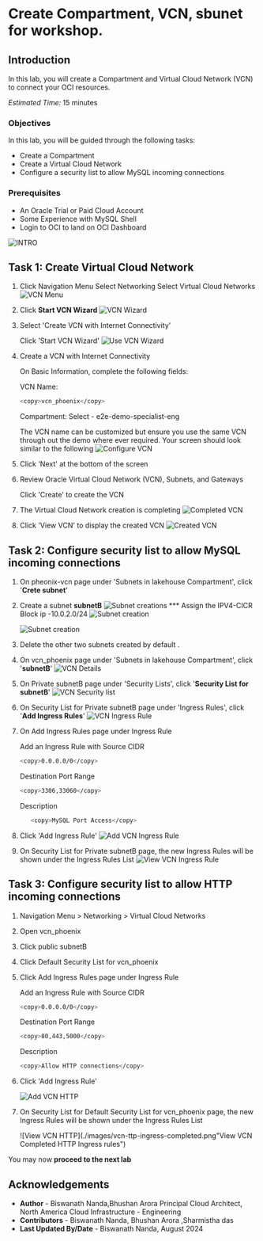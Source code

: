 # Create Compartment, VCN, sbunet for workshop.

## Introduction

In this lab, you will create a Compartment and  Virtual Cloud Network (VCN) to connect your OCI resources. 

_Estimated Time:_ 15 minutes

### Objectives

In this lab, you will be guided through the following tasks:

- Create a Compartment
- Create a Virtual Cloud Network
- Configure a security list to allow MySQL incoming connections



### Prerequisites

- An Oracle Trial or Paid Cloud Account
- Some Experience with MySQL Shell
- Login to OCI to land on OCI Dashboard

![INTRO](./images/oci-dashboard.png "land on oci dashboard")


## Task 1: Create Virtual Cloud Network

1. Click Navigation Menu
    Select Networking
    Select Virtual Cloud Networks
    ![VCN Menu](./images/menuvcn.png "show vcn menu")

2. Click **Start VCN Wizard**
    ![VCN Wizard](./images/networking-main.png "show networking main dialog")

3. Select 'Create VCN with Internet Connectivity'

    Click 'Start VCN Wizard'
    ![Use VCN Wizard](./images/vcn-wizard-start.png "start vcn wizard")

4. Create a VCN with Internet Connectivity

    On Basic Information, complete the following fields:

    VCN Name:

    ```bash
    <copy>vcn_phoenix</copy>
    ```

    Compartment: Select - e2e-demo-specialist-eng 
    
    The VCN name can be customized but ensure you use the same VCN through out the demo where ever required.
    Your screen should look similar to the following
        ![Configure VCN](./images/vcn-internet-connect-config.png "Configured VCN internet connection ")

5. Click 'Next' at the bottom of the screen

6. Review Oracle Virtual Cloud Network (VCN), Subnets, and Gateways

    Click 'Create' to create the VCN

7. The Virtual Cloud Network creation is completing
    ![Completed VCN](./images/vcn-wizard-review.png "Review complete vcn wizard work")

8. Click 'View VCN' to display the created VCN
    ![Created VCN](./images/wizard-view-vcn.png "display the created")

## Task 2: Configure security list to allow MySQL incoming connections

1. On pheonix-vcn page under 'Subnets in lakehouse Compartment', click  '**Crete subnet**'

2. Create a subnet **subnetB**
     ![Subnet creations](./images/subnet-create-a.png "Subnet creation")
     *** Assign the IPV4-CICR Block ip -10.0.2.0/24
     ![Subnet creation](./images/subnet-create-b.png "Subnet creation")

     ![Subnet creation](./images/subnetcreate-c.png "Subnet creation")
3. Delete the other two subnets created by default .

4. On vcn_phoenix page under 'Subnets in lakehouse Compartment', click  '**subnetB**'
     ![VCN Details](./images/vcn-details.png "Show VCN Details")

5. On Private subnetB page under 'Security Lists',  click  '**Security List for subnetB**'
    ![VCN Security list](./images/vcn-security-list.png "Show Security Lists")

6. On Security List for Private subnetB page under 'Ingress Rules', click '**Add Ingress Rules**'
    ![VCN Ingress Rule](./images/vcn-mysql-ingress.png "Prepar for add Add Ingress Rules")

7. On Add Ingress Rules page under Ingress Rule

    Add an Ingress Rule with Source CIDR

    ```bash
    <copy>0.0.0.0/0</copy>
    ```

    Destination Port Range

    ```bash
    <copy>3306,33060</copy>
    ```

    Description

    ```bash
       <copy>MySQL Port Access</copy>
    ```

8. Click 'Add Ingress Rule'
    ![Add VCN Ingress Rule](./images/vcn-mysql-add-ingress.png "Save  MySQL Ingress Rule  entries")

9. On Security List for Private subnetB page, the new Ingress Rules will be shown under the Ingress Rules List
    ![View VCN Ingress Rule](./images/vcn-mysql-ingress-completed.png "view  MySQL Ingress Rules")

## Task 3: Configure security list to allow HTTP incoming connections

1. Navigation Menu > Networking > Virtual Cloud Networks

2. Open vcn_phoenix

3. Click  public subnetB

4. Click Default Security List for vcn_phoenix

5. Click Add Ingress Rules page under Ingress Rule

    Add an Ingress Rule with Source CIDR

    ```bash
    <copy>0.0.0.0/0</copy>
    ```

    Destination Port Range

    ```bash
    <copy>80,443,5000</copy>
    ```

    Description

    ```bash
    <copy>Allow HTTP connections</copy>
    ```

6. Click 'Add Ingress Rule'

    ![Add VCN HTTP](./images/vcn-ttp-add-ingress.png "Add HTTP Ingress Rule")

7. On Security List for Default Security List for vcn_phoenix page, the new Ingress Rules will be shown under the Ingress Rules List

    ![View VCN HTTP](./images/vcn-ttp-ingress-completed.png"View VCN Completed HTTP Ingress rules")


You may now **proceed to the next lab**

## Acknowledgements

- **Author** - Biswanath Nanda,Bhushan Arora Principal Cloud Architect, North America Cloud Infrastructure - Engineering
- **Contributors** - Biswanath Nanda, Bhushan Arora ,Sharmistha das
- **Last Updated By/Date** - Biswanath Nanda, August 2024
